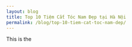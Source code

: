 ```yaml
---
layout: blog
title: Top 10 Tiệm Cắt Tóc Nam Đẹp tại Hà Nội
permalink: /blog/top-10-tiem-cat-toc-nam-dep/
---
```


This is the